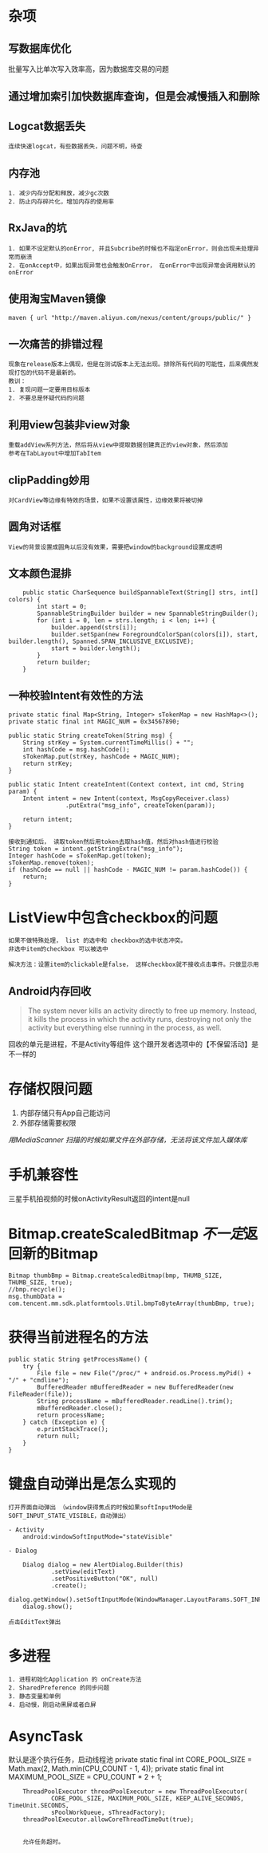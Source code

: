 # 杂项

## 写数据库优化
批量写入比单次写入效率高，因为数据库交易的问题

## 通过增加索引加快数据库查询，但是会减慢插入和删除

## Logcat数据丢失
    连续快速logcat，有些数据丢失，问题不明，待查

## 内存池
    1. 减少内存分配和释放，减少gc次数
    2. 防止内存碎片化，增加内存的使用率     


## RxJava的坑
    1. 如果不设定默认的onError, 并且Subcribe的时候也不指定onError，则会出现未处理异常而崩溃
    2. 在onAccept中，如果出现异常也会触发OnError， 在onError中出现异常会调用默认的onError    

## 使用淘宝Maven镜像
    maven { url "http://maven.aliyun.com/nexus/content/groups/public/" }      
  
## 一次痛苦的排错过程
    现象在release版本上偶现，但是在测试版本上无法出现。排除所有代码的可能性，后来偶然发现打包的代码不是最新的。
    教训： 
    1. 复现问题一定要用目标版本
    2. 不要总是怀疑代码的问题

## 利用view包装非view对象
    重载addView系列方法，然后将从view中提取数据创建真正的view对象，然后添加
    参考在TabLayout中增加TabItem
    
## clipPadding妙用
    对CardView等边缘有特效的场景，如果不设置该属性，边缘效果将被切掉

## 圆角对话框
    View的背景设置成圆角以后没有效果，需要把window的background设置成透明

## 文本颜色混排
        public static CharSequence buildSpannableText(String[] strs, int[] colors) {
            int start = 0;
            SpannableStringBuilder builder = new SpannableStringBuilder();
            for (int i = 0, len = strs.length; i < len; i++) {
                builder.append(strs[i]);
                builder.setSpan(new ForegroundColorSpan(colors[i]), start, builder.length(), Spanned.SPAN_INCLUSIVE_EXCLUSIVE);
                start = builder.length();
            }
            return builder;
        }

## 一种校验Intent有效性的方法
    private static final Map<String, Integer> sTokenMap = new HashMap<>();
    private static final int MAGIC_NUM = 0x34567890;

    public static String createToken(String msg) {
        String strKey = System.currentTimeMillis() + "";
        int hashCode = msg.hashCode();
        sTokenMap.put(strKey, hashCode + MAGIC_NUM);
        return strKey;
    }

    public static Intent createIntent(Context context, int cmd, String param) {
        Intent intent = new Intent(context, MsgCopyReceiver.class)
                    .putExtra("msg_info", createToken(param));

        return intent;
    }

    接收到通知后， 读取token然后用token去取hash值，然后对hash值进行校验
    String token = intent.getStringExtra("msg_info");
    Integer hashCode = sTokenMap.get(token);
    sTokenMap.remove(token);
    if (hashCode == null || hashCode - MAGIC_NUM != param.hashCode()) {
        return;
    }


# ListView中包含checkbox的问题
    如果不做特殊处理， list 的选中和 checkbox的选中状态冲突。 
    非选中item的checkbox 可以被选中

    解决方法：设置item的clickable是false， 这样checkbox就不接收点击事件。只做显示用


## Android内存回收
> The system never kills an activity directly to free up memory. Instead, it kills the process in which the activity runs, destroying not only the activity but everything else running in the process, as well. 

回收的单元是进程，不是Activity等组件
这个跟开发者选项中的【不保留活动】是不一样的


# 存储权限问题

1. 内部存储只有App自己能访问
2. 外部存储需要权限

*用MediaScanner 扫描的时候如果文件在外部存储，无法将该文件加入媒体库*


# 手机兼容性
三星手机拍视频的时候onActivityResult返回的intent是null


# Bitmap.createScaledBitmap  *不一定*返回新的Bitmap
```
Bitmap thumbBmp = Bitmap.createScaledBitmap(bmp, THUMB_SIZE, THUMB_SIZE, true);
//bmp.recycle();
msg.thumbData = com.tencent.mm.sdk.platformtools.Util.bmpToByteArray(thumbBmp, true);
```

# 获得当前进程名的方法
```
public static String getProcessName() {
    try {
        File file = new File("/proc/" + android.os.Process.myPid() + "/" + "cmdline");
        BufferedReader mBufferedReader = new BufferedReader(new FileReader(file));
        String processName = mBufferedReader.readLine().trim();
        mBufferedReader.close();
        return processName;
    } catch (Exception e) {
        e.printStackTrace();
        return null;
    }
}
```

# 键盘自动弹出是怎么实现的
    打开界面自动弹出 （window获得焦点的时候如果softInputMode是SOFT_INPUT_STATE_VISIBLE，自动弹出）

    - Activity 
        android:windowSoftInputMode="stateVisible"

    - Dialog

        Dialog dialog = new AlertDialog.Builder(this)
                .setView(editText)
                .setPositiveButton("OK", null)
                .create();
        dialog.getWindow().setSoftInputMode(WindowManager.LayoutParams.SOFT_INPUT_STATE_VISIBLE);
        dialog.show();

    点击EditText弹出  

# 多进程
    1. 进程初始化Application 的 onCreate方法
    2. SharedPreference 的同步问题
    3. 静态变量和单例
    4. 启动慢，刚启动黑屏或者白屏

# AsyncTask
默认是逐个执行任务，启动线程池
    private static final int CORE_POOL_SIZE = Math.max(2, Math.min(CPU_COUNT - 1, 4));
    private static final int MAXIMUM_POOL_SIZE = CPU_COUNT * 2 + 1;

        ThreadPoolExecutor threadPoolExecutor = new ThreadPoolExecutor(
                CORE_POOL_SIZE, MAXIMUM_POOL_SIZE, KEEP_ALIVE_SECONDS, TimeUnit.SECONDS,
                sPoolWorkQueue, sThreadFactory);
        threadPoolExecutor.allowCoreThreadTimeOut(true);


        允许任务超时。


